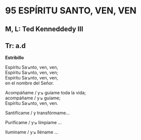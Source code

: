 # 95 ESPÍRITU SANTO, VEN, VEN

## M, L: Ted Kenneddedy III
## Tr: a.d

**Estribillo**  
  
Espíritu Sa↘nto, ven, ven,  
Espíritu Sa↘nto, ven, ven;  
Espíritu Sa↘nto, ven, ven,  
en el nombre del Señor.  

Acompáñame / y↘ guíame toda la vida;  
acompáñame / y↘ guíame;  
Espíritu Sa↘nto, ven, ven.  

Santifícame / y transfórmame...  

Purifícame / y↘ límpiame ...  

Ilumíname / y↘ lléname ...  


